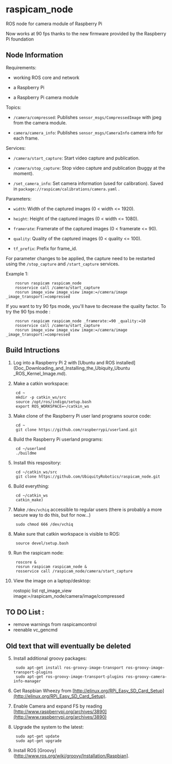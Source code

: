 # raspicam_node

ROS node for camera module of Raspberry Pi

Now works at 90 fps thanks to the new firmware provided by
the Raspberry Pi foundation

## Node Information

Requirements:

* working ROS core and network

* a Raspberry Pi

* a Raspberry Pi camera module

Topics:

* `/camera/compressed`:
  Publishes `sensor_msgs/CompressedImage` with jpeg from the camera module.

* `camera/camera_info`:
  Publishes `sensor_msgs/CameraInfo` camera info for each frame.

Services:

* `/camera/start_capture`:
  Start video capture and publication.

* `/camera/stop_capture`:
  Stop video capture and publication (buggy at the moment).

* `/set_camera_info`:
  Set camera information (used for calibration).
  Saved in `package://raspicam/calibrations/camera.yaml` .

Parameters:

* `width`: Width of the captured images (0 < width <= 1920).

* `height`: Height of the captured images (0 < width <= 1080).

* `framerate`: Framerate of the captured images (0 < framerate <= 90).

* `quality`: Quality of the captured images (0 < quality <= 100).

* `tf_prefix`: Prefix for frame_id.

For parameter changes to be applied, the capture need to be restarted
using the `/stop_capture` and `/start_capture` services.

Example 1:

        rosrun raspicam raspicam_node
        rosservice call /camera/start_capture
        rosrun image_view image_view image:=/camera/image _image_transport:=compressed

If you want to try 90 fps mode, you'll have to decrease the quality factor.
To try the 90 fps mode :

        rosrun raspicam raspicam_node _framerate:=90 _quality:=10
        rosservice call /camera/start_capture
        rosrun image_view image_view image:=/camera/image _image_transport:=compressed

## Build Intructions

1. Log into a Raspberry Pi 2 with
   [Ubuntu and ROS installed](Doc_Downloading_and_Installing_the_Ubiquity_Ubuntu
_ROS_Kernel_Image.md).

2. Make a catkin workspace:

        cd ~
        mkdir -p catkin_ws/src
        source /opt/ros/indigo/setup.bash
        export ROS_WORKSPACE=~/catkin_ws

3. Make clone of the Raspberry Pi user land programs source code:

        cd ~
        git clone https://github.com/raspberrypi/userland.git

4. Build the Raspberry Pi userland programs:

        cd ~/userland
        ./buildme

5. Install this respository:

        cd ~/catkin_ws/src
        git clone https://github.com/UbiquityRobotics/raspicam_node.git

6. Build everything:

        cd ~/catkin_ws
        catkin_make)

7. Make `/dev/vchiq` accessible to regular users (there is probably
   a more secure way to do this, but for now...)

        sudo chmod 666 /dev/vchiq


8. Make sure that catkin workspace is visible to ROS:

        source devel/setup.bash

9. Run the raspicam node:

        roscore &
        rosrun raspicam raspicam_node &
        rosservice call /raspicam_node/camera/start_capture 

10. View the image on a laptop/desktop:

	rostopic list
        rqt_image_view image:=/raspicam_node/camera/image/compressed


## TO DO List :

* remove warnings from raspicamcontrol
* reenable vc_gencmd

## Old text that will eventually be deleted

5. Install additional groovy packages:

        sudo apt-get install ros-groovy-image-transport ros-groovy-image-transport-plugins
        sudo apt-get ros-groovy-image-transport-plugins ros-groovy-camera-info-manager

1. Get Raspbian Wheezy from
   [http://elinux.org/RPi_Easy_SD_Card_Setup](http://elinux.org/RPi_Easy_SD_Card_Setup).

2. Enable Camera and expand FS by reading
   [http://www.raspberrypi.org/archives/3890](http://www.raspberrypi.org/archives/3890)

3. Upgrade the system to the latest:

        sudo apt-get update
        sudo apt-get upgrade

4. Install ROS
   [Groovy](http://www.ros.org/wiki/groovy/Installation/Raspbian].

